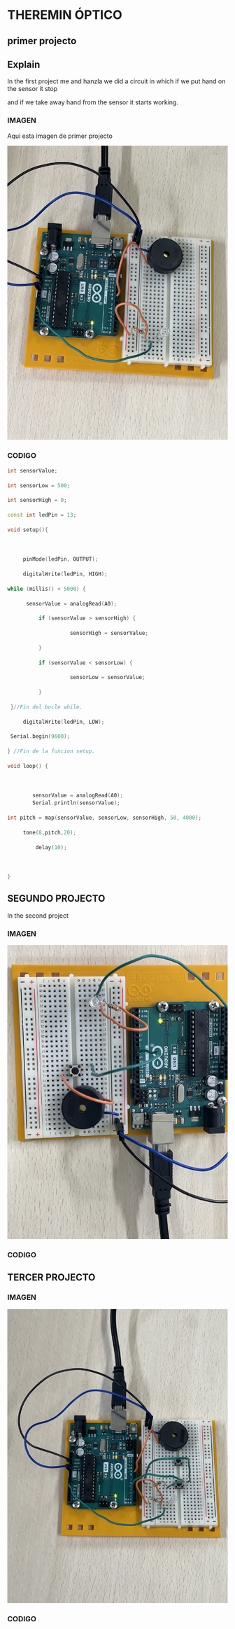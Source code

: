 # THEREMIN ÓPTICO

## primer projecto 

## Explain 

In the first project me and hanzla we did a circuit in which if we put hand on the sensor it stop 

and if we take away hand from the sensor it starts working.

### IMAGEN

Aqui esta imagen de primer projecto

![](https://github.com/Hanzla55/Arduino/blob/main/therminal%202(1).jpg?raw=true)

### CODIGO
``` C++
int sensorValue;

int sensorLow = 500;

int sensorHigh = 0;

const int ledPin = 13;

void setup(){

 
    
     pinMode(ledPin, OUTPUT);

     digitalWrite(ledPin, HIGH);

while (millis() < 5000) {

      sensorValue = analogRead(A0);

          if (sensorValue > sensorHigh) {

                    sensorHigh = sensorValue;

          }

          if (sensorValue < sensorLow) {

                    sensorLow = sensorValue;

          }

 }//Fin del bucle while.

     digitalWrite(ledPin, LOW);

 Serial.begin(9600);

} //Fin de la funcion setup.

void loop() {

 

        sensorValue = analogRead(A0);
        Serial.println(sensorValue);

int pitch = map(sensorValue, sensorLow, sensorHigh, 50, 4000);

     tone(8,pitch,20);

         delay(10);

 

}
```




## SEGUNDO PROJECTO

In the second project 

### IMAGEN

![](https://github.com/Hanzla55/Arduino/blob/main/therminal%202.jpg?raw=true)

### CODIGO




## TERCER PROJECTO

### IMAGEN
![](https://github.com/Hanzla55/Arduino/blob/main/therminal%203.jpg?raw=true)


### CODIGO
